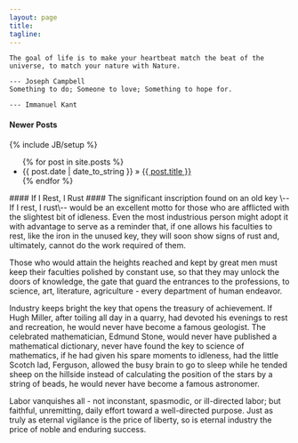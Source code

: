 ```yaml
---
layout: page
title: 
tagline: 
---
```

	The goal of life is to make your heartbeat match the beat of the universe, to match your nature with Nature.  
	                                                                              --- Joseph Campbell   
	Something to do; Someone to love; Something to hope for.  
																		                                       --- Immanuel Kant
#### Newer Posts ####
{% include JB/setup %}
<ul class="posts">
  {% for post in site.posts %}
    <li><span>{{ post.date | date_to_string }}</span> &raquo; <a href="{{ BASE_PATH }}{{ post.url }}">{{ post.title }}</a></li>
  {% endfor %}
</ul>
#### If I Rest, I Rust ####
The significant inscription found on an old key \--If I rest, I rust\-- would be an excellent motto for those who are afflicted with the slightest bit of idleness. Even the most industrious person might adopt it with advantage to serve as a reminder that, if one allows his faculties to rest, like the iron in the unused key, they will soon show signs of rust and, ultimately, cannot do the work required of them.  

Those who would attain the heights reached and kept by great men must keep their faculties polished by constant use, so that they may unlock the doors of knowledge, the gate that guard the entrances to the professions, to science, art, literature, agriculture \- every department of human endeavor.  

Industry keeps bright the key that opens the treasury of achievement. If Hugh Miller, after toiling all day in a quarry, had devoted his evenings to rest and recreation, he would never have become a famous geologist. The celebrated mathematician, Edmund Stone, would never have published a mathematical dictionary, never have found the key to science of mathematics, if he had given his spare moments to idleness, had the little Scotch lad, Ferguson, allowed the busy brain to go to sleep while he tended sheep on the hillside instead of calculating the position of the stars by a string of beads, he would never have become a famous astronomer.  

Labor vanquishes all \- not inconstant, spasmodic, or ill\-directed labor; but faithful, unremitting, daily effort toward a well\-directed purpose. Just as truly as eternal vigilance is the price of liberty, so is eternal industry the price of noble and enduring success.  
